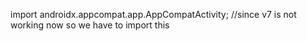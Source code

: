 import androidx.appcompat.app.AppCompatActivity; //since v7 is not working now so we have to import this
